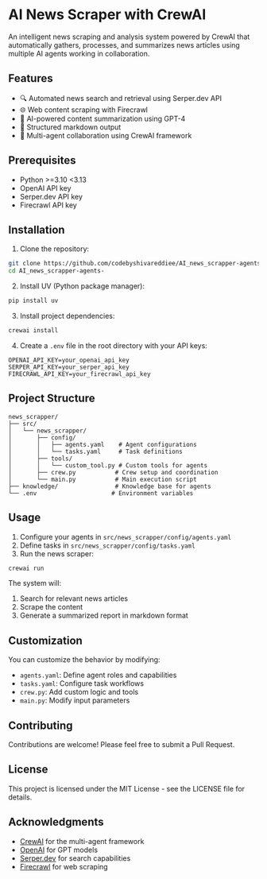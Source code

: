 # AI News Scraper with CrewAI

An intelligent news scraping and analysis system powered by CrewAI that automatically gathers, processes, and summarizes news articles using multiple AI agents working in collaboration.

## Features

- 🔍 Automated news search and retrieval using Serper.dev API
- 🌐 Web content scraping with Firecrawl
- 🤖 AI-powered content summarization using GPT-4
- 📝 Structured markdown output
- 👥 Multi-agent collaboration using CrewAI framework

## Prerequisites

- Python >=3.10 <3.13
- OpenAI API key
- Serper.dev API key
- Firecrawl API key

## Installation

1. Clone the repository:
```bash
git clone https://github.com/codebyshivareddiee/AI_news_scrapper-agents-.git
cd AI_news_scrapper-agents-
```

2. Install UV (Python package manager):
```bash
pip install uv
```

3. Install project dependencies:
```bash
crewai install
```

4. Create a `.env` file in the root directory with your API keys:
```env
OPENAI_API_KEY=your_openai_api_key
SERPER_API_KEY=your_serper_api_key
FIRECRAWL_API_KEY=your_firecrawl_api_key
```

## Project Structure

```
news_scrapper/
├── src/
│   └── news_scrapper/
│       ├── config/
│       │   ├── agents.yaml    # Agent configurations
│       │   └── tasks.yaml     # Task definitions
│       ├── tools/
│       │   └── custom_tool.py # Custom tools for agents
│       ├── crew.py           # Crew setup and coordination
│       └── main.py           # Main execution script
├── knowledge/                # Knowledge base for agents
└── .env                     # Environment variables
```

## Usage

1. Configure your agents in `src/news_scrapper/config/agents.yaml`
2. Define tasks in `src/news_scrapper/config/tasks.yaml`
3. Run the news scraper:
```bash
crewai run
```

The system will:
1. Search for relevant news articles
2. Scrape the content
3. Generate a summarized report in markdown format

## Customization

You can customize the behavior by modifying:
- `agents.yaml`: Define agent roles and capabilities
- `tasks.yaml`: Configure task workflows
- `crew.py`: Add custom logic and tools
- `main.py`: Modify input parameters

## Contributing

Contributions are welcome! Please feel free to submit a Pull Request.

## License

This project is licensed under the MIT License - see the LICENSE file for details.

## Acknowledgments

- [CrewAI](https://crewai.com) for the multi-agent framework
- [OpenAI](https://openai.com) for GPT models
- [Serper.dev](https://serper.dev) for search capabilities
- [Firecrawl](https://firecrawl.com) for web scraping
